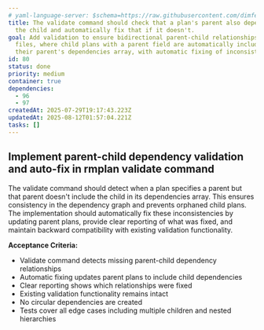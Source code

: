```yaml
---
# yaml-language-server: $schema=https://raw.githubusercontent.com/dimfeld/llmutils/main/schema/rmplan-plan-schema.json
title: The validate command should check that a plan's parent also depends on
  the child and automatically fix that if it doesn't.
goal: Add validation to ensure bidirectional parent-child relationships in plan
  files, where child plans with a parent field are automatically included in
  their parent's dependencies array, with automatic fixing of inconsistencies.
id: 80
status: done
priority: medium
container: true
dependencies:
  - 96
  - 97
createdAt: 2025-07-29T19:17:43.223Z
updatedAt: 2025-08-12T01:57:04.221Z
tasks: []
---
```


## Implement parent-child dependency validation and auto-fix in rmplan validate command

The validate command should detect when a plan specifies a parent but that parent doesn't include the child in its dependencies array. This ensures consistency in the dependency graph and prevents orphaned child plans. The implementation should automatically fix these inconsistencies by updating parent plans, provide clear reporting of what was fixed, and maintain backward compatibility with existing validation functionality.

**Acceptance Criteria:**
- Validate command detects missing parent-child dependency relationships
- Automatic fixing updates parent plans to include child dependencies
- Clear reporting shows which relationships were fixed
- Existing validation functionality remains intact
- No circular dependencies are created
- Tests cover all edge cases including multiple children and nested hierarchies
